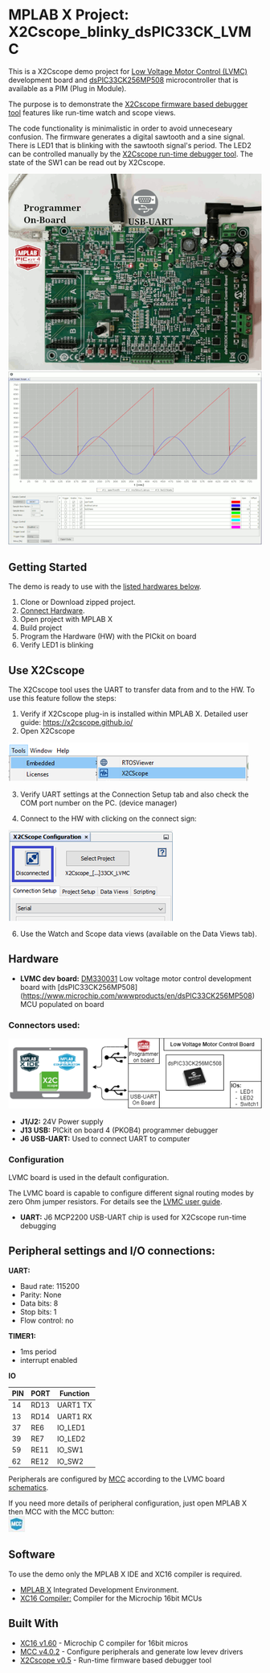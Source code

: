 # MPLAB X Project: X2Cscope_blinky_dsPIC33CK_LVMC

This is a X2Cscope demo project for [Low Voltage Motor Control (LVMC)](https://www.microchip.com/DevelopmentTools/ProductDetails/PartNO/DM330031) development board and [dsPIC33CK256MP508](https://www.microchip.com/wwwproducts/en/dsPIC33CK256MP508) microcontroller that is available as a PIM (Plug in Module). 

The purpose is to demonstrate the [X2Cscope firmware based debugger tool](https://x2cscope.github.io/) features like run-time watch and scope views.

The code functionality is minimalistic in order to avoid unneceseary confusion. The firmware generates a digital sawtooth and a sine signal. There is LED1 that is blinking with the sawtooth signal's period. The LED2 can be controlled manually by the [X2Cscope run-time debugger tool](https://x2cscope.github.io/). The state of the SW1 can be read out by X2Cscope.

![HW setup](doc/LVMC_Blinky_Connectors.gif)
![X2Cscope](doc/Scope_Animated.gif)

## Getting Started

The demo is ready to use with the [listed hardwares below](#hardware).

1. Clone or Download zipped project.
2. [Connect Hardware](#connectors-used).
3. Open project with MPLAB X
4. Build project
5. Program the Hardware (HW) with the PICkit on board
6. Verify LED1 is blinking

## Use X2Cscope

The X2Cscope tool uses the UART to transfer data from and to the HW. To use this feature follow the steps:

1. Verify if X2Cscope plug-in is installed within MPLAB X. Detailed user guide: https://x2cscope.github.io/
2. Open X2Cscope 

![Open X2C MCC](doc/open_X2Cscope.png)

3. Verify UART settings at the Connection Setup tab and also check the COM port number on the PC. (device manager)

4. Connect to the HW with clicking on the connect sign:

![Open Button](doc/Connect_X2Cscope.png)

6. Use the Watch and Scope data views (available on the Data Views tab).

## Hardware

* **LVMC dev board:** [DM330031](https://www.microchip.com/DevelopmentTools/ProductDetails/PartNO/DM330031) Low voltage motor control development board with [dsPIC33CK256MP508] (https://www.microchip.com/wwwproducts/en/dsPIC33CK256MP508) MCU populated on board

### Connectors used:

![Block Diagram](doc/BlockDiagram_HW_Setup.png)

* **J1/J2:** 24V Power supply
* **J13 USB:** PICkit on board 4 (PKOB4) programmer debugger
* **J6 USB-UART:** Used to connect UART to computer 

### Configuration

LVMC board is used in the default configuration. 

The LVMC board is capable to configure different signal routing modes by zero Ohm jumper resistors. For details see the [LVMC user guide](https://www.microchip.com/DevelopmentTools/ProductDetails/PartNO/DM330031). 

* **UART:** J6 MCP2200 USB-UART chip is used for X2Cscope run-time debugging 
## Peripheral settings and I/O connections: 

**UART:**
   * Baud rate: 115200
   * Parity: None
   * Data bits: 8
   * Stop bits: 1
   * Flow control: no

**TIMER1:**
   * 1ms period
   * interrupt enabled

**IO**

| PIN | PORT   | Function |
| ----|--------|----------|
|  14 | RD13   | UART1 TX |
|  13 | RD14   | UART1 RX |
|  37 | RE6    | IO_LED1  |
|  39 | RE7    | IO_LED2  |
|  59 | RE11   | IO_SW1   |
|  62 | RE12   | IO_SW2   |

   Peripherals are configured by [MCC](https://microchipdeveloper.com/mcc:mccgpio) according to the LVMC board [schematics](https://www.microchip.com/DevelopmentTools/ProductDetails/PartNO/DM330031).

   If you need more details of peripheral configuration, just open MPLAB X then MCC with the MCC button:  
   ![MCC Button](doc/MCC_Button.jpg)

## Software

To use the demo only the MPLAB X IDE and XC16 compiler is required. 

* [MPLAB X](https://www.microchip.com/mplab/mplab-x-ide) Integrated Development Environment. 
* [XC16 Compiler:](https://www.microchip.com/mplab/compilers) Compiler for the Microchip 16bit MCUs
## Built With

* [XC16 v1.60](https://www.microchip.com/mplab/compilers) - Microchip C compiler for 16bit micros
* [MCC v4.0.2](https://www.microchip.com/mplab/mplab-code-configurator) - Configure peripherals and generate low levev drivers
* [X2Cscope v0.5](https://mchp-x2cscope.github.io/) - Run-time firmware based debugger tool
